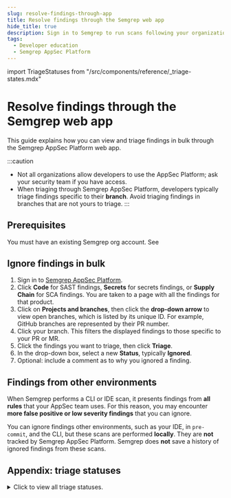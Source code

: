 ```yaml
---
slug: resolve-findings-through-app
title: Resolve findings through the Semgrep web app
hide_title: true
description: Sign in to Semgrep to run scans following your organization's Semgrep deployment.
tags:
  - Developer education
  - Semgrep AppSec Platform
---
```


import TriageStatuses from "/src/components/reference/_triage-states.mdx"

# Resolve findings through the Semgrep web app

This guide explains how you can view and triage findings in bulk through the Semgrep AppSec Platform web app.

:::caution
- Not all organizations allow developers to use the AppSec Platform; ask your security team if you have access.
- When triaging through Semgrep AppSec Platform, developers typically triage findings specific to their **branch**. Avoid triaging findings in branches that are not yours to triage.
:::

## Prerequisites

You must have an existing Semgrep org account. See

## Ignore findings in bulk

1. Sign in to [<i class="fas fa-external-link fa-xs"></i> Semgrep AppSec Platform](https://semgrep.dev/login).
1. Click **Code** for SAST findings, **Secrets** for secrets findings, or **Supply Chain** for SCA findings. You are taken to a page with all the findings for that product.
1. Click on **Projects and branches**, then click the **<i class="fa-solid fa-chevron-down"></i> drop-down arrow** to view open branches, which is listed by its unique ID. For example, GitHub branches are represented by their PR number.
1. Click your branch. This filters the displayed findings to those specific to your PR or MR.
1. Click the findings you want to triage, then click **Triage**.
1. In the drop-down box, select a new **Status**, typically **Ignored**.
1. Optional: include a comment as to why you ignored a finding.

## Findings from other environments

When Semgrep performs a CLI or IDE scan, it presents findings from **all rules** that your AppSec team uses. For this reason, you may encounter **more false positive or low severity findings** that you can ignore.

You can ignore findings other environments, such as your IDE, in `pre-commit`, and the CLI, but these scans are performed **locally**. They are **not** tracked by Semgrep AppSec Platform. Semgrep does **not** save a history of ignored findings from these scans.

## Appendix: triage statuses

<details>
<summary>Click to view all triage statuses.</summary>

<TriageStatuses />

</details>
